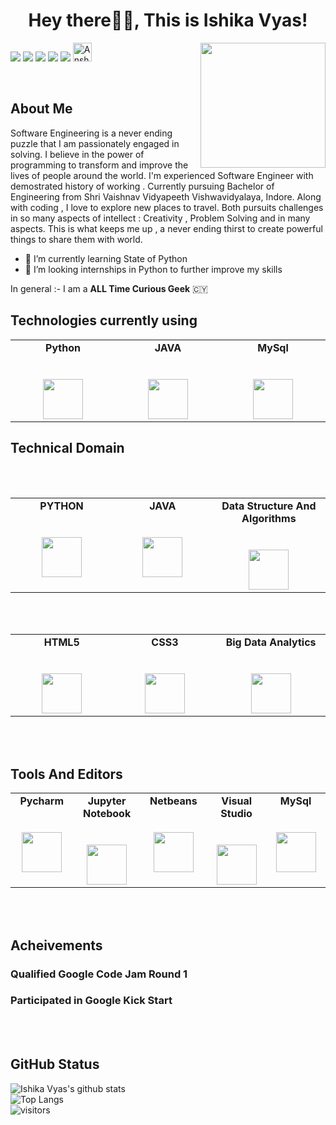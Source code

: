   
  <h1 align= "center"><b>Hey there🙋‍♂️, This is Ishika Vyas!</b></h1>

<img align='right' src='https://user-images.githubusercontent.com/5713670/87202985-820dcb80-c2b6-11ea-9f56-7ec461c497c3.gif' width='200"'>

[![](https://img.shields.io/badge/LinkedIn-ishikavyas18-blue)](https://www.linkedin.com/in/ishika-vyas-8a214b1b1)
[![](https://img.shields.io/badge/HackerRank-ishikavyas18-brightgreen)](https://www.hackerrank.com/ishikavyas)
[![](https://img.shields.io/badge/GeeksForGeeks-ishikavyas18-brightgreen)](https://auth.geeksforgeeks.org/user/ishikavyas6261/profile)
[![](https://img.shields.io/badge/Resume-ishikavyas18-important)](https://drive.google.com/file/d/1qc1KHmxU04BuUQLPNyBMvqBHkD9kS7Ut/view?usp=sharing)
[![](https://img.shields.io/badge/Gmail-ishikavyas6261@gmail.com-red)](mailto:ishikavyas6261@gmail.com)
<a href="https://dev.to/anshul2910">
  <img src="https://d2fltix0v2e0sb.cloudfront.net/dev-badge.svg" alt="Anshul Chaudhary's DEV Profile" height="30" width="30">
</a>


<br>

## About Me
Software Engineering is a never ending puzzle that I am passionately engaged in solving. I believe in the power of programming to transform and improve the lives of people around the world.
I'm experienced Software Engineer with demostrated history of working . Currently pursuing Bachelor of Engineering from Shri Vaishnav Vidyapeeth Vishwavidyalaya, Indore.
Along with coding , I love to explore new places to travel. Both pursuits challenges in so many aspects of intellect : Creativity , Problem Solving and in many aspects.
This is what keeps me up , a never ending thirst to create powerful things to share them with world.
<br>

- 🌱 I’m currently learning State of Python
- 🤝 I’m looking internships in Python to further improve my skills

In general :- I am a **ALL Time Curious Geek**  🇨🇾


## Technologies currently using 
<table>
  <tbody>
    <tr valign="top">
        <td width="10%" align="center">
        <span><strong>Python</strong></span><br><br><br>
        <img height="64px" src="https://seeklogo.com/images/P/python-logo-C50EED1930-seeklogo.com.png">
      </td>
      
   <td width="10%" align="center">
      <span><strong>JAVA</strong></span><br><br><br>
      <img height="64px" src="https://seeklogo.com/images/J/java-logo-7833D1D21A-seeklogo.com.png">
    </td>
   <td width="10%" align="center">
      <span><strong>MySql</strong></span><br><br><br>
      <img height="64px" src="https://seeklogo.com/images/M/mysql-logo-B047FB7790-seeklogo.com.png">
    </td>
      
      

  </tbody>
</table>



## Technical Domain
<br>
<br>

<table>
  <tbody>
    <tr valign="top">
      <td width="10%" align="center">
        <span><strong>PYTHON</strong></span><br><br><br>
        <img height="64px" src="https://cdn.svgporn.com/logos/python.svg">
      </td>
      <td width="10%" align="center">
        <span><strong>JAVA</strong></span><br><br><br>
        <img height="64px" src="https://cdn.svgporn.com/logos/java.svg">
      </td>
      <td width="10%" align="center">
        <span><strong>Data Structure And Algorithms</strong></span><br><br><br>
        <img height="64px" src="https://qph.fs.quoracdn.net/main-qimg-db82e2c8bfbe27bed2620309c8bfa187">
      </td>
      

   </tbody>

</table>
<br>
<br>

<table>
  <tbody>
    <tr valign="top">
         <td width="10%" align="center">
        <span><strong>HTML5</strong></span><br><br><br>
        <img height="64px" src="https://cdn.svgporn.com/logos/html-5.svg">
      </td>  
      <td width="10%" align="center">
        <span><strong>CSS3</strong></span><br><br><br>
        <img height="64px" src="https://cdn.svgporn.com/logos/css-3.svg">
      </td>
      <td width="10%" align="center">
        <span><strong>Big Data Analytics</strong></span><br><br><br>
        <img height="64px" src="https://cdn.educba.com/academy/wp-content/uploads/2018/12/Big-Data.jpg.webp">
      </td>

   </tbody>
</table>
<br>
<br>


## Tools And Editors
<table>
  <tbody>
    <tr valign="top">
      <td width="10%" align="center">
        <span><strong>Pycharm</strong></span><br><br><br>
        <img height="64px" src="https://seeklogo.com/images/P/pycharm-logo-51B1427388-seeklogo.com.png">
      </td>
      <td width="10%" align="center">
        <span><strong>Jupyter Notebook</strong></span><br><br><br>
        <img height="64px" src="https://seeklogo.com/images/J/jupyter-logo-A91705F539-seeklogo.com.png">
      </td>
      <td width="10%" align="center">
        <span><strong>Netbeans</strong></span><br><br><br>
        <img height="64px" src="https://seeklogo.com/images/N/NetBeans-logo-C762AE6DB8-seeklogo.com.png">
      </td>
      <td width="10%" align="center">
        <span><strong>Visual Studio</strong></span><br><br><br>
        <img height="64px" src="https://seeklogo.com/images/V/visual-studio-logo-14F95CF819-seeklogo.com.png">
      </td>
      <td width="10%" align="center">
        <span><strong>MySql</strong></span><br><br><br>
        <img height="64px" src="https://seeklogo.com/images/M/mysql-logo-B047FB7790-seeklogo.com.png">
      </td>
      
      

  </tbody>
</table>
<br>
<br>

<h2> Acheivements </h2>

### Qualified Google Code Jam Round 1

### Participated in Google Kick Start


<br>
<br>


 ## GitHub Status

![Ishika Vyas's github stats](https://github-readme-stats.vercel.app/api?username=ishikavyas18&show_icons=true&theme=radical)
<br>
![Top Langs](https://github-readme-stats.vercel.app/api/top-langs/?username=ishikavyas18&show_icons=true&theme=radical)
<br>
![visitors](https://visitor-badge.glitch.me/badge?page_id=ishikavyas18.ishikavyas18)

